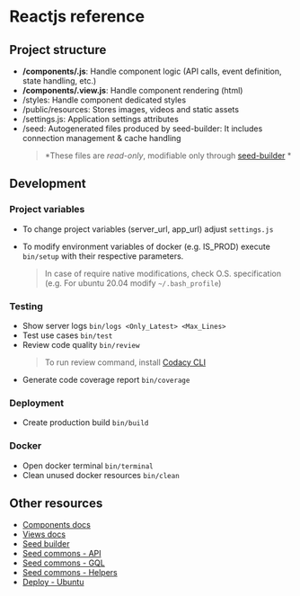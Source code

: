 # Reactjs reference

## Project structure

-   **/components/.js**: Handle component logic (API calls, event definition, state handling, etc.)
-   **/components/.view.js**: Handle component rendering (html)
-   /styles: Handle component dedicated styles
-   /public/resources: Stores images, videos and static assets
-   /settings.js: Application settings attributes
-   /seed: Autogenerated files produced by seed-builder: It includes connection management & cache handling
    >   *These files are *read-only*, modifiable only through [seed-builder](./110-seed-builder.md) *
    
## Development

### Project variables

- To change project variables (server_url, app_url) adjust `settings.js`

- To modify environment variables of docker (e.g. IS_PROD) execute `bin/setup` with their respective parameters.
    >   In case of require native modifications, check O.S. specification (e.g. For ubuntu 20.04 modify `~/.bash_profile`)

### Testing

-   Show server logs `bin/logs <Only_Latest> <Max_Lines>`
-   Test use cases `bin/test`
-   Review code quality `bin/review`
    >   To run review command, install [Codacy CLI](https://github.com/codacy/codacy-analysis-cli)
-   Generate code coverage report `bin/coverage`

### Deployment
-   Create production build `bin/build`

### Docker

-   Open docker terminal `bin/terminal`
-   Clean unused docker resources `bin/clean`

## Other resources

-   [Components docs](020_components.md)
-   [Views docs](030_views.md)
-   [Seed builder](110_seed_builder.md)
-   [Seed commons - API](120_seed_commons_api.md)
-   [Seed commons - GQL](130_seed_commons_gql.md)
-   [Seed commons - Helpers](140_seed_commons_helpers.md)
-   [Deploy - Ubuntu](210_deploy_ubuntu.md)